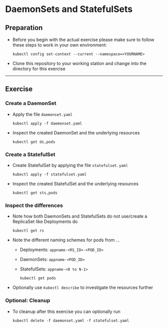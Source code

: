 # DaemonSets and StatefulSets

## Preparation

* Before you begin with the actual exercise please make sure to follow these steps to work in your own environment:

  ```shell
  kubectl config set-context --current --namespace=<YOURNAME>
  ```

* Clone this repository to your working station and change into the directory for this exercise

---

## Exercise

### Create a DaemonSet

* Apply the file `daemonset.yaml`

  ```shell
  kubectl apply -f daemonset.yaml
  ```

* Inspect the created DaemonSet and the underlying resources

  ```shell
  kubectl get ds,pods
  ```

### Create a StatefulSet

* Create StatefulSet by applying the file `statefulset.yaml`

  ```shell
  kubectl apply -f statefulset.yaml
  ```

* Inspect the created StatefulSet and the underlying resources

  ```shell
  kubectl get sts,pods
  ```

### Inspect the differences

* Note how both DaemonSets and StatefulSets do not use/create a ReplicaSet like Deployments do

  ```shell
  kubectl get rs
  ```

* Note the different naming schemes for pods from ...
  * Deployments: `appname-<RS_ID>-<POD_ID>`
  * DaemonSets: `appname-<POD_ID>`
  * StatefulSets: `appname-<0 to N-1>`

    ```shell
    kubectl get pods
    ```

* Optionally use `kubectl describe` to investigate the resources further

### Optional: Cleanup

* To cleanup after this exercise you can optionally run

  ```shell
  kubectl delete -f daemonset.yaml -f statefulset.yaml
  ```
